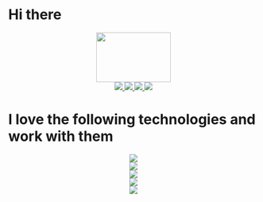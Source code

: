 <div>
  <h1 class="green">Hi there</h1>
</div>

<div align="center">
  <img src="https://media.giphy.com/media/2IudUHdI075HL02Pkk/giphy.gif" width="150" height="100" />
</div>

<div align="center">
  <a target="_blank" href="https://www.linkedin.com/in/bryson-steven-mosquera-florez-429b9b14b">
    <img src="https://img.shields.io/badge/linkedin-0A66C2.svg?&style=for-the-badge&logo=linkedin&logoColor=white">
  </a>
  <a target="_blank" href="https://twitter.com/BrysonFlorez">
    <img src="https://img.shields.io/badge/twitter-1DA1F2.svg?&style=for-the-badge&logo=twitter&logoColor=white">
  </a>
  <a target="_blank" href="https://www.youtube.com/@brysonfldev">
    <img src="https://img.shields.io/badge/youtube-FF0000.svg?&style=for-the-badge&logo=youtube&logoColor=white">
  </a>
  <a target="_blank" href="https://www.twitch.tv/brysonfl">
    <img src="https://img.shields.io/badge/twitch-9146FF.svg?&style=for-the-badge&logo=twitch&logoColor=white">
  </a>
</div>

<div>
  <h1>
    I love the following technologies and work with them
  </h1>
</div>

<div align="center" class="container">
  <div>
    <img src="https://img.shields.io/badge/react-61DAFB.svg?&style=for-the-badge&logo=react&logoColor=white" />
  </div>
  <div>
    <img src="https://img.shields.io/badge/spring%20boot-6DB33F.svg?&style=for-the-badge&logo=spring-boot&logoColor=white" />
  </div>
  <div>
    <img src="https://img.shields.io/badge/next.js-000000.svg?&style=for-the-badge&logo=next.js&logoColor=white" />
  </div>
  <div>
    <img src="https://img.shields.io/badge/postgresql-4169E1.svg?&style=for-the-badge&logo=postgresql&logoColor=white" />
  </div>
  <div>
    <img src="https://img.shields.io/badge/mongodb-47A248.svg?&style=for-the-badge&logo=mongodb&logoColor=white" />
  </div>
</div>
